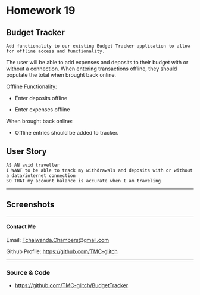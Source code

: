 # Homework 19
## Budget Tracker


    Add functionality to our existing Budget Tracker application to allow for offline access and functionality.

The user will be able to add expenses and deposits to their budget with or without a connection. When entering transactions offline, they should populate the total when brought back online.

Offline Functionality:

  * Enter deposits offline

  * Enter expenses offline

When brought back online:

  * Offline entries should be added to tracker.


  ## User Story
    
    AS AN avid traveller
    I WANT to be able to track my withdrawals and deposits with or without a data/internet connection
    SO THAT my account balance is accurate when I am traveling

---

## Screenshots
<!-- 
![Portfolio Shot](/Images/.png)
![Portfolio Shot2](/Images/.png) -->

---

#### Contact Me

Email:  Tchaiwanda.Chambers@gmail.com

Github Profile: https://github.com/TMC-glitch


---
### Source & Code
- https://github.com/TMC-glitch/BudgetTracker

